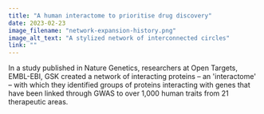 ```yaml
---
title: "A human interactome to prioritise drug discovery"
date: 2023-02-23
image_filename: "network-expansion-history.png"
image_alt_text: "A stylized network of interconnected circles"
link: ""
---
```

In a study published in Nature Genetics, researchers at Open Targets, EMBL-EBI, GSK created a network of interacting proteins – an 'interactome' – with which they identified groups of proteins interacting with genes that have been linked through GWAS to over 1,000 human traits from 21 therapeutic areas.
